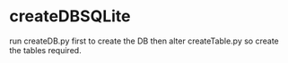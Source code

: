 # createDBSQLite
run createDB.py first to create the DB then alter createTable.py so create the tables required.
